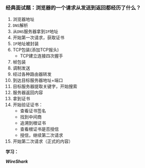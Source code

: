 ### 经典面试题：浏览器的一个请求从发送到返回都经历了什么？

1. 浏览器地址
2. `DNS`解析
3. 从`DNS`服务器拿到`IP`地址
4. 开始第一次请求，获取证书
5. `IP`地址被封装
6. TCP包装(添加TCP报头)
   - TCP建立连接四次握手
7. 帧包装
8. 调制发送
9. 经过各种路由器转发
10. 到达目标服务器地址+端口
11. 目标服务器提取关键字，开始搜索
12. 服务器返回内容
13. 拿到证书
14. 开始验证证书：
    - 查看证书签名
    - 找到中间商
    - 追溯到根证书
    - 查看根证书是否授信
    - 授信，继续第二次请求
15. 开始第二次请求（正式的内容）


**学习：**

***WireShark***